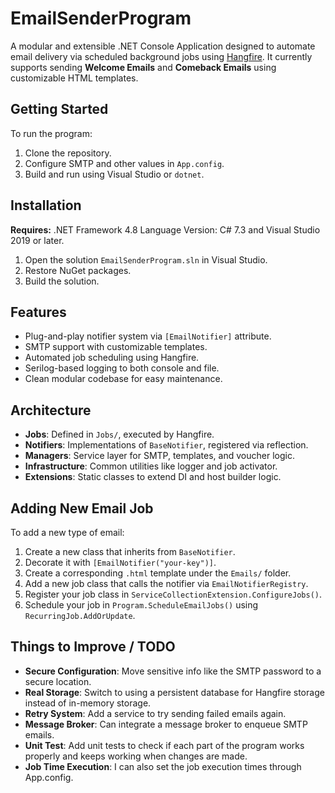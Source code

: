 # EmailSenderProgram


A modular and extensible .NET Console Application designed to automate email delivery via scheduled background jobs using [Hangfire](https://www.hangfire.io/). It currently supports sending **Welcome Emails** and **Comeback Emails** using customizable HTML templates.

## Getting Started

To run the program:

1. Clone the repository.
2. Configure SMTP and other values in `App.config`.
3. Build and run using Visual Studio or `dotnet`.

## Installation 

 **Requires:** .NET Framework 4.8 Language Version: C# 7.3  and Visual Studio 2019 or later.
1. Open the solution `EmailSenderProgram.sln` in Visual Studio.
2. Restore NuGet packages.
3. Build the solution.


## Features

- Plug-and-play notifier system via `[EmailNotifier]` attribute.
- SMTP support with customizable templates.
- Automated job scheduling using Hangfire.
- Serilog-based logging to both console and file.
- Clean modular codebase for easy maintenance.

## Architecture

- **Jobs**: Defined in `Jobs/`, executed by Hangfire.
- **Notifiers**: Implementations of `BaseNotifier`, registered via reflection.
- **Managers**: Service layer for SMTP, templates, and voucher logic.
- **Infrastructure**: Common utilities like logger and job activator.
- **Extensions**: Static classes to extend DI and host builder logic.

## Adding New Email Job

To add a new type of email:

1. Create a new class that inherits from `BaseNotifier`.
2. Decorate it with `[EmailNotifier("your-key")]`.
3. Create a corresponding `.html` template under the `Emails/` folder.
4. Add a new job class that calls the notifier via `EmailNotifierRegistry`.
5. Register your job class in `ServiceCollectionExtension.ConfigureJobs()`.
6. Schedule your job in `Program.ScheduleEmailJobs()` using `RecurringJob.AddOrUpdate`.

## Things to Improve / TODO

- **Secure Configuration**: Move sensitive info like the SMTP password to a secure location.
- **Real Storage**: Switch to using a persistent database for Hangfire storage instead of in-memory storage.
- **Retry System**: Add a service to try sending failed emails again.
- **Message Broker**: Can integrate a message broker to enqueue SMTP emails. 
- **Unit Test**: Add unit tests to check if each part of the program works properly and keeps working when changes are made. 
- **Job Time Execution**: I can also set the job execution times through App.config.